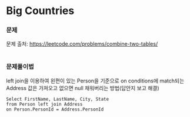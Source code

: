 # Big Countries

### 문제
문제 출처: https://leetcode.com/problems/combine-two-tables/
<br></br>

### 문제풀이법
left join을 이용하여 왼편이 있는 Person을 기준으로 on conditions에 match되는 Address 값은 가져오고 없으면 null 채워버리는 방법(답안지 보고 해결)
```mysql
Select FirstName, LastName, City, State
from Person left join Address
on Person.PersonId = Address.PersonId
```
